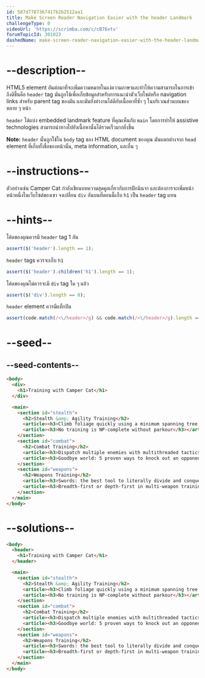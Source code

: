 ```yaml
---
id: 587d7787367417b2b2512aa1
title: Make Screen Reader Navigation Easier with the header Landmark
challengeType: 0
videoUrl: 'https://scrimba.com/c/cB76vtv'
forumTopicId: 301023
dashedName: make-screen-reader-navigation-easier-with-the-header-landmark
---
```


# --description--

HTML5 element อันต่อมาที่จะเพิ่มความหมายในแง่ความภาษาและทำให้ความสามารถในการเข้าถึงดีขึ้นคือ `header` tag
มันถูกใช้เพื่อเก็บข้อมูลสำหรับการแนะนำตัวเว็บไซต์หรือ navigation links สำหรับ parent tag ของมัน และมันยังทำงานได้ดีกับเนื้อหาที่ซ้ำ ๆ ในบริเวณส่วนบนของหลาย ๆ หน้า

`header` ได้แบ่ง embedded landmark feature ที่คุณเห็นกับ `main` โดยการทำให้ assistive technologies สามารถนำทางไปยังเนื้อหานั้นได้รวดเร็วมากยิ่งขึ้น

**Note:** `header` นั้นถูกใช้ใน `body` tag ของ HTML document ของคุณ มันแตกต่างจาก `head` element ที่เก็บทั้งชื่อของหน้านั้น, meta information, และอื่น ๆ

# --instructions--

ตัวอย่างเช่น Camper Cat กำลังเขียนบทความสุดคูลเกี่ยวกับการฝึกนินจา และต้องการจะเพิ่มหน้าหน้าหนึ่งในเว็บไซต์ของเขา
จงเปลี่ยน `div` อันบนที่ตอนนี้เก็บ `h1` เป็น `header` tag แทน

# --hints--

โค้ดของคุณควรมี `header` tag 1 อัน

```js
assert($('header').length == 1);
```

`header` tags ควรจะเก็บ `h1`

```js
assert($('header').children('h1').length == 1);
```

โค้ดของคุณไม่ควรจะมี `div` tag ใด ๆ แล้ว

```js
assert($('div').length == 0);
```

`header` element ควรมีแท็กปิด

```js
assert(code.match(/<\/header>/g) && code.match(/<\/header>/g).length === code.match(/<header>/g).length);
```

# --seed--

## --seed-contents--

```html
<body>
  <div>
    <h1>Training with Camper Cat</h1>
  </div>

  <main>
    <section id="stealth">
      <h2>Stealth &amp; Agility Training</h2>
      <article><h3>Climb foliage quickly using a minimum spanning tree approach</h3></article>
      <article><h3>No training is NP-complete without parkour</h3></article>
    </section>
    <section id="combat">
      <h2>Combat Training</h2>
      <article><h3>Dispatch multiple enemies with multithreaded tactics</h3></article>
      <article><h3>Goodbye world: 5 proven ways to knock out an opponent</h3></article>
    </section>
    <section id="weapons">
      <h2>Weapons Training</h2>
      <article><h3>Swords: the best tool to literally divide and conquer</h3></article>
      <article><h3>Breadth-first or depth-first in multi-weapon training?</h3></article>
    </section>
  </main>
</body>
```

# --solutions--

```html
<body>
  <header>
    <h1>Training with Camper Cat</h1>
  </header>

  <main>
    <section id="stealth">
      <h2>Stealth &amp; Agility Training</h2>
      <article><h3>Climb foliage quickly using a minimum spanning tree approach</h3></article>
      <article><h3>No training is NP-complete without parkour</h3></article>
    </section>
    <section id="combat">
      <h2>Combat Training</h2>
      <article><h3>Dispatch multiple enemies with multithreaded tactics</h3></article>
      <article><h3>Goodbye world: 5 proven ways to knock out an opponent</h3></article>
    </section>
    <section id="weapons">
      <h2>Weapons Training</h2>
      <article><h3>Swords: the best tool to literally divide and conquer</h3></article>
      <article><h3>Breadth-first or depth-first in multi-weapon training?</h3></article>
    </section>
  </main>
</body>
```
